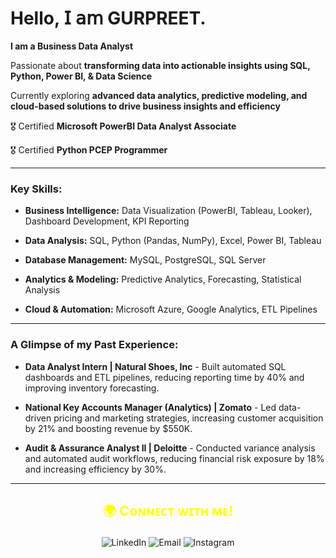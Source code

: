 # Hello, 𝖨 𝖺𝗆 GURPREET.

**I am a Business Data Analyst**  

Passionate about **transforming data into actionable insights using SQL, Python, Power BI, & Data Science**  

Currently exploring **advanced data analytics, predictive modeling, and cloud-based solutions to drive business insights and efficiency**  

🎖️ Certified **Microsoft PowerBI Data Analyst Associate**

🎖️ Certified **Python PCEP Programmer** 

---

### **Key Skills:**

- **Business Intelligence:** Data Visualization (PowerBI, Tableau, Looker), Dashboard Development, KPI Reporting
  
- **Data Analysis:** SQL, Python (Pandas, NumPy), Excel, Power BI, Tableau
  
- **Database Management:** MySQL, PostgreSQL, SQL Server
  
- **Analytics & Modeling:** Predictive Analytics, Forecasting, Statistical Analysis
  
- **Cloud & Automation:** Microsoft Azure, Google Analytics, ETL Pipelines  

---

### **A Glimpse of my Past Experience:**

- **Data Analyst Intern | Natural Shoes, Inc** - Built automated SQL dashboards and ETL pipelines, reducing reporting time by 40% and improving inventory forecasting.
  
- **National Key Accounts Manager (Analytics) | Zomato** - Led data-driven pricing and marketing strategies, increasing customer acquisition by 21% and boosting revenue by $550K.
  
- **Audit & Assurance Analyst II | Deloitte** - Conducted variance analysis and automated audit workflows, reducing financial risk exposure by 18% and increasing efficiency by 30%.

---

## <p align="center" style="color:yellow;">🌍 Cᴏɴɴᴇᴄᴛ ᴡɪᴛʜ ᴍᴇ! </p>


<p align="center">
  <a href="https://www.linkedin.com/in/gurpreetchandok/" style="text-decoration: none;">
    <img src="https://img.shields.io/badge/LinkedIn-%230077B5.svg?style=for-the-badge&logo=linkedin&logoColor=white" alt="LinkedIn">
  </a>
  <a href="mailto:gurpreet.chandok21@gmail.com" style="text-decoration: none;">
    <img src="https://img.shields.io/badge/Email-%23D14836.svg?style=for-the-badge&logo=gmail&logoColor=white" alt="Email">
  </a>
  <a href="https://www.instagram.com/gurpreetschandok_?igsh=am04aXNlNzFpNTlx&utm_source=qr" style="text-decoration: none;">
    <img src="https://img.shields.io/badge/Instagram-%23E4405F.svg?style=for-the-badge&logo=instagram&logoColor=white" alt="Instagram">
  </a>
</p>
